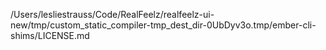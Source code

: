 /Users/lesliestrauss/Code/RealFeelz/realfeelz-ui-new/tmp/custom_static_compiler-tmp_dest_dir-0UbDyv3o.tmp/ember-cli-shims/LICENSE.md